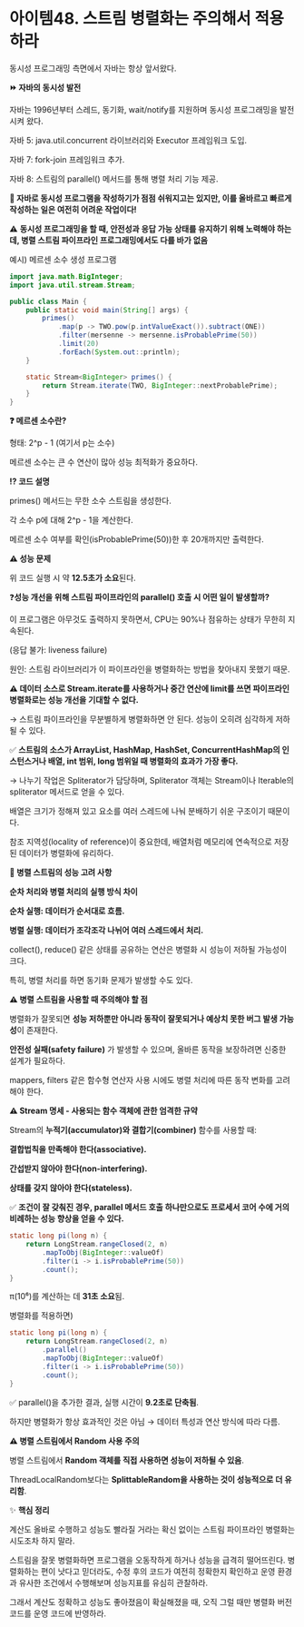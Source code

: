 # 아이템48. 스트림 병렬화는 주의해서 적용하라

동시성 프로그래밍 측면에서 자바는 항상 앞서왔다.

**⏩️ 자바의 동시성 발전**

자바는 1996년부터 스레드, 동기화, wait/notify를 지원하며 동시성 프로그래밍을 발전시켜 왔다.

자바 5: java.util.concurrent 라이브러리와 Executor 프레임워크 도입.

자바 7: fork-join 프레임워크 추가.

자바 8: 스트림의 parallel() 메서드를 통해 병렬 처리 기능 제공.

**🤔 자바로 동시성 프로그램을 작성하기가 점점 쉬워지고는 있지만, 이를 올바르고 빠르게 작성하는 일은 여전히 어려운 작업이다!**

⚠️ **동시성 프로그래밍을 할 때, 안전성과 응답 가능 상태를 유지하기 위해 노력해야 하는데, 병렬 스트림 파이프라인 프로그래밍에서도 다를 바가 없음**

예시) 메르센 소수 생성 프로그램

```java
import java.math.BigInteger;
import java.util.stream.Stream;

public class Main {
    public static void main(String[] args) {
        primes()
            .map(p -> TWO.pow(p.intValueExact()).subtract(ONE))
            .filter(mersenne -> mersenne.isProbablePrime(50))
            .limit(20)
            .forEach(System.out::println);
    }

    static Stream<BigInteger> primes() {
        return Stream.iterate(TWO, BigInteger::nextProbablePrime);
    }
}
```

**❓ 메르센 소수란?**

형태: 2^p - 1 (여기서 p는 소수)

메르센 소수는 큰 수 연산이 많아 성능 최적화가 중요하다.

**⁉️ 코드 설명**

primes() 메서드는 무한 소수 스트림을 생성한다.

각 소수 p에 대해 2^p - 1을 계산한다.

메르센 소수 여부를 확인(isProbablePrime(50))한 후 20개까지만 출력한다.

**⚠️ 성능 문제**

위 코드 실행 시 약 **12.5초가 소요**된다.

❓**성능 개선을 위해 스트림 파이프라인의 parallel() 호출 시 어떤 일이 발생할까?**

이 프로그램은 아무것도 출력하지 못하면서, CPU는 90%나 점유하는 상태가 무한히 지속된다.

(응답 불가: liveness failure)

원인: 스트림 라이브러리가 이 파이프라인을 병렬화하는 방법을 찾아내지 못했기 때문.

**⚠️ 데이터 소스로 Stream.iterate를 사용하거나 중간 연산에 limit를 쓰면 파이프라인 병렬화로는 성능 개선을 기대할 수 없다.**

→ 스트림 파이프라인을 무분별하게 병렬화하면 안 된다. 성능이 오히려 심각하게 저하될 수 있다.

✅ **스트림의 소스가 ArrayList, HashMap, HashSet, ConcurrentHashMap의 인스턴스거나 배열, int 범위, long 범위일 때 병렬화의 효과가 가장 좋다.**

→ 나누기 작업은 Spliterator가 담당하며, Spliterator 객체는 Stream이나 Iterable의 spliterator 메서드로 얻을 수 있다.

배열은 크기가 정해져 있고 요소를 여러 스레드에 나눠 분배하기 쉬운 구조이기 때문이다.

참조 지역성(locality of reference)이 중요한데, 배열처럼 메모리에 연속적으로 저장된 데이터가 병렬화에 유리하다.

**🤔 병렬 스트림의 성능 고려 사항**

**순차 처리와 병렬 처리의 실행 방식 차이**

**순차 실행: 데이터가 순서대로 흐름.**

**병렬 실행: 데이터가 조각조각 나뉘어 여러 스레드에서 처리.**

collect(), reduce() 같은 상태를 공유하는 연산은 병렬화 시 성능이 저하될 가능성이 크다.

특히, 병렬 처리를 하면 동기화 문제가 발생할 수도 있다.

**⚠️ 병렬 스트림을 사용할 때 주의해야 할 점**

병렬화가 잘못되면 **성능 저하뿐만 아니라 동작이 잘못되거나 예상치 못한 버그 발생 가능성**이 존재한다.

**안전성 실패(safety failure)** 가 발생할 수 있으며, 올바른 동작을 보장하려면 신중한 설계가 필요하다.

mappers, filters 같은 함수형 연산자 사용 시에도 병렬 처리에 따른 동작 변화를 고려해야 한다.

**⚠️ Stream 명세 - 사용되는 함수 객체에 관한 엄격한 규약**

Stream의 **누적기(accumulator)와 결합기(combiner)** 함수를 사용할 때:

**결합법칙을 만족해야 한다(associative).**

**간섭받지 않아야 한다(non-interfering).**

**상태를 갖지 않아야 한다(stateless).**

✅ **조건이 잘 갖춰진 경우, parallel 메서드 호출 하나만으로도 프로세서 코어 수에 거의 비례하는 성능 향상을 얻을 수 있다.**

```java
static long pi(long n) {
    return LongStream.rangeClosed(2, n)
        .mapToObj(BigInteger::valueOf)
        .filter(i -> i.isProbablePrime(50))
        .count();
}
```

π(10⁶)를 계산하는 데 **31초 소요**됨.

병렬화를 적용하면)

```java
static long pi(long n) {
    return LongStream.rangeClosed(2, n)
        .parallel()
        .mapToObj(BigInteger::valueOf)
        .filter(i -> i.isProbablePrime(50))
        .count();
}
```

✅ parallel()을 추가한 결과, 실행 시간이 **9.2초로 단축됨**.

하지만 병렬화가 항상 효과적인 것은 아님 → 데이터 특성과 연산 방식에 따라 다름.

**⚠️ 병렬 스트림에서 Random 사용 주의**

병렬 스트림에서 **Random 객체를 직접 사용하면 성능이 저하될 수 있음**.

ThreadLocalRandom보다는 **SplittableRandom을 사용하는 것이 성능적으로 더 유리함**.

✨ **핵심 정리**

계산도 올바로 수행하고 성능도 빨라질 거라는 확신 없이는 스트림 파이프라인 병렬화는 시도조차 하지 말라.

스트림을 잘못 병렬화하면 프로그램을 오동작하게 하거나 성능을 급격히 떨어뜨린다. 병렬화하는 편이 낫다고 믿더라도, 수정 후의 코드가 여전히 정확한지 확인하고 운영 환경과 유사한 조건에서 수행해보며 성능지표를 유심히 관찰하라.

그래서 계산도 정확하고 성능도 좋아졌음이 확실해졌을 때, 오직 그럴 때만 병렬화 버전 코드를 운영 코드에 반영하라.
